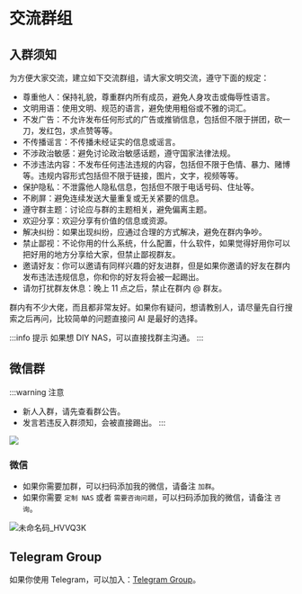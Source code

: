 # 交流群组

## 入群须知

为方便大家交流，建立如下交流群组，请大家文明交流，遵守下面的规定：

- 尊重他人：保持礼貌，尊重群内所有成员，避免人身攻击或侮辱性语言。
- 文明用语：使用文明、规范的语言，避免使用粗俗或不雅的词汇。
- 不发广告：不允许发布任何形式的广告或推销信息，包括但不限于拼团，砍一刀，发红包，求点赞等等。
- 不传播谣言：不传播未经证实的信息或谣言。
- 不涉政治敏感：避免讨论政治敏感话题，遵守国家法律法规。
- 不涉违法内容：不发布任何违法违规的内容，包括但不限于色情、暴力、赌博等。违规内容形式包括但不限于链接，图片，文字，视频等等。
- 保护隐私：不泄露他人隐私信息，包括但不限于电话号码、住址等。
- 不刷屏：避免连续发送大量重复或无关紧要的信息。
- 遵守群主题：讨论应与群的主题相关，避免偏离主题。
- 欢迎分享：欢迎分享有价值的信息或资源。
- 解决纠纷：如果出现纠纷，应通过合理的方式解决，避免在群内争吵。
- 禁止鄙视：不论你用的什么系统，什么配置，什么软件，如果觉得好用你可以把好用的地方分享给大家，但禁止鄙视群友。
- 邀请好友：你可以邀请有同样兴趣的好友进群，但是如果你邀请的好友在群内发布违法违规信息，你和你的好友将会被一起踢出。
- 请勿打扰群友休息：晚上 11 点之后，禁止在群内 @ 群友。

群内有不少大佬，而且都非常友好。如果你有疑问，想请教别人，请尽量先自行搜索之后再问，比较简单的问题直接问 AI 是最好的选择。

:::info 提示
如果想 DIY NAS，可以直接找群主沟通。
:::

## 微信群

:::warning 注意
- 新人入群，请先查看群公告。
- 发言若违反入群须知，会被直接踢出。
:::

![](https://img.slarker.me/wiki/mmqrcode1736482614979.webp)

<!-- ![1725111191580_SwBRUu](https://img.slarker.me/wiki/1725111191580_SwBRUu.png) -->

<!-- 由于群已满 200 人，可以直接扫码添加我的微信，我手动拉你进群。 -->

### 微信

- 如果你需要加群，可以扫码添加我的微信，请备注 `加群`。
- 如果你需要 `定制 NAS` 或者 `需要咨询问题`，可以扫码添加我的微信，请备注 `咨询`。

![未命名码_HVVQ3K](https://img.slarker.me/wiki/未命名码_HVVQ3K.png)

## Telegram Group

如果你使用 Telegram，可以加入：[Telegram Group](https://t.me/+__eB9jok9YhkMDc5)。
